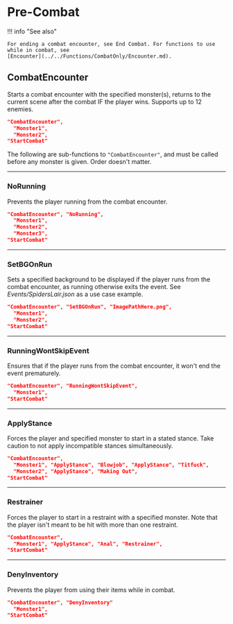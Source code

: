 # Pre-Combat

!!! info "See also"

    For ending a combat encounter, see End Combat. For functions to use while in combat, see
    [Encounter](../../Functions/CombatOnly/Encounter.md).

## CombatEncounter

Starts a combat encounter with the specified monster(s), returns to the
current scene after the combat IF the player wins. Supports up to 12
enemies.

``` json
"CombatEncounter",
  "Monster1",
  "Monster2",
"StartCombat"
```

The following are sub-functions to `"CombatEncounter"`, and must be
called before any monster is given. Order doesn't matter.

------------------------------------------------------------------------

### NoRunning

Prevents the player running from the combat encounter.

``` json
"CombatEncounter", "NoRunning",
  "Monster1",
  "Monster2",
  "Monster3",
"StartCombat"
```

------------------------------------------------------------------------

### SetBGOnRun

Sets a specified background to be displayed if the player runs from the
combat encounter, as running otherwise exits the event. See
*Events/SpidersLair.json* as a use case example.

``` json
"CombatEncounter", "SetBGOnRun", "ImagePathHere.png",
  "Monster1",
  "Monster2",
"StartCombat"
```

------------------------------------------------------------------------

### RunningWontSkipEvent

Ensures that if the player runs from the combat encounter, it won't end
the event prematurely.

``` json
"CombatEncounter", "RunningWontSkipEvent",
  "Monster1",
"StartCombat"
```

------------------------------------------------------------------------

### ApplyStance

Forces the player and specified monster to start in a stated stance.
Take caution to not apply incompatible stances simultaneously.

``` json
"CombatEncounter",
  "Monster1", "ApplyStance", "Blowjob", "ApplyStance", "Titfuck",
  "Monster2", "ApplyStance", "Making Out",
"StartCombat"
```

------------------------------------------------------------------------

### Restrainer

Forces the player to start in a restraint with a specified monster. Note
that the player isn't meant to be hit with more than one restraint.

``` json
"CombatEncounter",
  "Monster1", "ApplyStance", "Anal", "Restrainer",
"StartCombat"
```

------------------------------------------------------------------------

### DenyInventory

Prevents the player from using their items while in combat.

``` json
"CombatEncounter", "DenyInventory"
  "Monster1",
"StartCombat"
```
